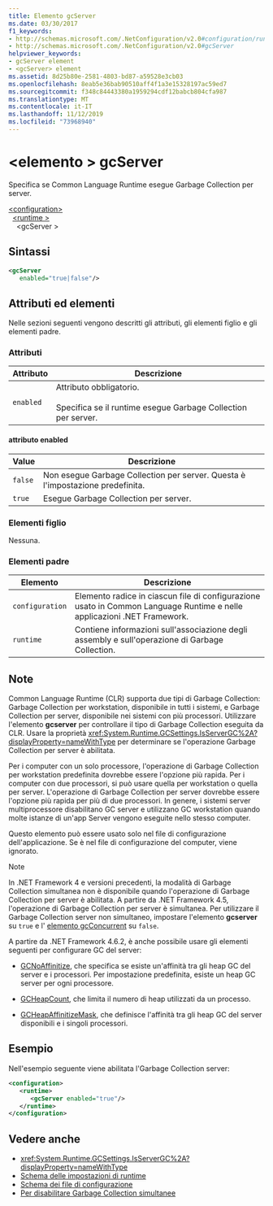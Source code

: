 ```yaml
---
title: Elemento gcServer
ms.date: 03/30/2017
f1_keywords:
- http://schemas.microsoft.com/.NetConfiguration/v2.0#configuration/runtime/gcServer
- http://schemas.microsoft.com/.NetConfiguration/v2.0#gcServer
helpviewer_keywords:
- gcServer element
- <gcServer> element
ms.assetid: 8d25b80e-2581-4803-bd87-a59528e3cb03
ms.openlocfilehash: 8eab5e36bab90510aff4f1a3e15328197ac59ed7
ms.sourcegitcommit: f348c84443380a1959294cdf12babcb804cfa987
ms.translationtype: MT
ms.contentlocale: it-IT
ms.lasthandoff: 11/12/2019
ms.locfileid: "73968940"
---
```

# <a name="gcserver-element"></a>\<elemento > gcServer

Specifica se Common Language Runtime esegue Garbage Collection per server.

[\<configuration>](../configuration-element.md)\
&nbsp;&nbsp;[\<runtime >](runtime-element.md)\
&nbsp;&nbsp;&nbsp;&nbsp;\<gcServer >

## <a name="syntax"></a>Sintassi

```xml
<gcServer
   enabled="true|false"/>
```

## <a name="attributes-and-elements"></a>Attributi ed elementi

Nelle sezioni seguenti vengono descritti gli attributi, gli elementi figlio e gli elementi padre.

### <a name="attributes"></a>Attributi

|Attributo|Descrizione|
|---------------|-----------------|
|`enabled`|Attributo obbligatorio.<br /><br />Specifica se il runtime esegue Garbage Collection per server.|

#### <a name="enabled-attribute"></a>attributo enabled

|Value|Descrizione|
|-----------|-----------------|
|`false`|Non esegue Garbage Collection per server. Questa è l'impostazione predefinita.|
|`true`|Esegue Garbage Collection per server.|

### <a name="child-elements"></a>Elementi figlio

Nessuna.

### <a name="parent-elements"></a>Elementi padre

|Elemento|Descrizione|
|-------------|-----------------|
|`configuration`|Elemento radice in ciascun file di configurazione usato in Common Language Runtime e nelle applicazioni .NET Framework.|
|`runtime`|Contiene informazioni sull'associazione degli assembly e sull'operazione di Garbage Collection.|

## <a name="remarks"></a>Note

Common Language Runtime (CLR) supporta due tipi di Garbage Collection: Garbage Collection per workstation, disponibile in tutti i sistemi, e Garbage Collection per server, disponibile nei sistemi con più processori. Utilizzare l'elemento **gcserver** per controllare il tipo di Garbage Collection eseguita da CLR. Usare la proprietà <xref:System.Runtime.GCSettings.IsServerGC%2A?displayProperty=nameWithType> per determinare se l'operazione Garbage Collection per server è abilitata.

Per i computer con un solo processore, l'operazione di Garbage Collection per workstation predefinita dovrebbe essere l'opzione più rapida. Per i computer con due processori, si può usare quella per workstation o quella per server. L'operazione di Garbage Collection per server dovrebbe essere l'opzione più rapida per più di due processori. In genere, i sistemi server multiprocessore disabilitano GC server e utilizzano GC workstation quando molte istanze di un'app Server vengono eseguite nello stesso computer.

Questo elemento può essere usato solo nel file di configurazione dell'applicazione. Se è nel file di configurazione del computer, viene ignorato.

> [!NOTE]
> In .NET Framework 4 e versioni precedenti, la modalità di Garbage Collection simultanea non è disponibile quando l'operazione di Garbage Collection per server è abilitata. A partire da .NET Framework 4.5, l'operazione di Garbage Collection per server è simultanea. Per utilizzare il Garbage Collection server non simultaneo, impostare l'elemento **gcserver** su `true` e l' [elemento gcConcurrent](gcconcurrent-element.md) su `false`.

A partire da .NET Framework 4.6.2, è anche possibile usare gli elementi seguenti per configurare GC del server:

- [GCNoAffinitize](gcnoaffinitize-element.md), che specifica se esiste un'affinità tra gli heap GC del server e i processori. Per impostazione predefinita, esiste un heap GC server per ogni processore.

- [GCHeapCount](gcheapcount-element.md), che limita il numero di heap utilizzati da un processo.

- [GCHeapAffinitizeMask](gcheapaffinitizemask-element.md), che definisce l'affinità tra gli heap GC del server disponibili e i singoli processori.

## <a name="example"></a>Esempio

Nell'esempio seguente viene abilitata l'Garbage Collection server:

```xml
<configuration>
   <runtime>
      <gcServer enabled="true"/>
   </runtime>
</configuration>
```

## <a name="see-also"></a>Vedere anche

- <xref:System.Runtime.GCSettings.IsServerGC%2A?displayProperty=nameWithType>
- [Schema delle impostazioni di runtime](index.md)
- [Schema dei file di configurazione](../index.md)
- [Per disabilitare Garbage Collection simultanee](gcconcurrent-element.md#to-disable-background-garbage-collection)
